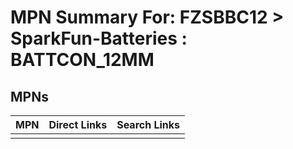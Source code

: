 



# MPN Summary For: FZSBBC12 > SparkFun-Batteries : BATTCON_12MM

## MPNs
  

|MPN|Direct Links|Search Links|
| :--- | :--- | :--- |
||||
